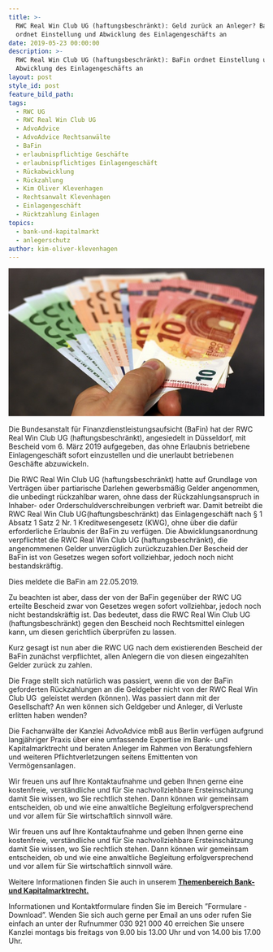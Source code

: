```yaml
---
title: >-
  RWC Real Win Club UG (haftungsbeschränkt): Geld zurück an Anleger? BaFin
  ordnet Einstellung und Abwicklung des Einlagengeschäfts an
date: 2019-05-23 00:00:00
description: >-
  RWC Real Win Club UG (haftungsbeschränkt): BaFin ordnet Einstellung und
  Abwicklung des Einlagengeschäfts an
layout: post
style_id: post
feature_bild_path:
tags:
  - RWC UG
  - RWC Real Win Club UG
  - AdvoAdvice
  - AdvoAdvice Rechtsanwälte
  - BaFin
  - erlaubnispflichtige Geschäfte
  - erlaubnispflichtiges Einlagengeschäft
  - Rückabwicklung
  - Rückzahlung
  - Kim Oliver Klevenhagen
  - Rechtsanwalt Klevenhagen
  - Einlagengeschäft
  - Rücktzahlung Einlagen
topics:
  - bank-und-kapitalmarkt
  - anlegerschutz
author: kim-oliver-klevenhagen
---
```


![](/uploads/money-1005464-640-8.jpg)

Die Bundesanstalt f&uuml;r Finanzdienstleistungsaufsicht (BaFin) hat der RWC Real Win Club UG (haftungsbeschr&auml;nkt), angesiedelt in D&uuml;sseldorf, mit Bescheid vom 6. M&auml;rz 2019 aufgegeben, das ohne Erlaubnis betriebene Einlagengesch&auml;ft sofort einzustellen und die unerlaubt betriebenen Gesch&auml;fte abzuwickeln.

Die RWC Real Win Club UG (haftungsbeschr&auml;nkt) hatte auf Grundlage von Vertr&auml;gen &uuml;ber partiarische Darlehen gewerbsm&auml;&szlig;ig Gelder angenommen, die unbedingt r&uuml;ckzahlbar waren, ohne dass der R&uuml;ckzahlungsanspruch in Inhaber- oder Orderschuldverschreibungen verbrieft war. Damit betreibt die RWC Real Win Club UG(haftungsbeschr&auml;nkt) das Einlagengesch&auml;ft nach &sect; 1 Absatz 1 Satz 2 Nr. 1 Kreditwesengesetz (KWG), ohne &uuml;ber die daf&uuml;r erforderliche Erlaubnis der BaFin zu verf&uuml;gen. Die Abwicklungsanordnung verpflichtet die RWC Real Win Club UG (haftungsbeschr&auml;nkt), die angenommenen Gelder unverz&uuml;glich zur&uuml;ckzuzahlen.Der Bescheid der BaFin ist von Gesetzes wegen sofort vollziehbar, jedoch noch nicht bestandskr&auml;ftig.

Dies meldete die BaFin am 22.05.2019.

Zu beachten ist aber, dass der von der BaFin gegen&uuml;ber der RWC UG erteilte Bescheid zwar von Gesetzes wegen sofort vollziehbar, jedoch noch nicht bestandskr&auml;ftig ist. Das bedeutet, dass die RWC Real Win Club UG (haftungsbeschr&auml;nkt) gegen den Bescheid noch Rechtsmittel einlegen kann, um diesen gerichtlich &uuml;berpr&uuml;fen zu lassen.

Kurz gesagt ist nun aber die RWC UG nach dem existierenden Bescheid der BaFin zun&auml;chst verpflichtet, allen Anlegern die von diesen eingezahlten Gelder zur&uuml;ck zu zahlen.

Die Frage stellt sich nat&uuml;rlich was passiert, wenn die von der BaFin geforderten R&uuml;ckzahlungen an die Geldgeber nicht von der RWC Real Win Club UG &nbsp;geleistet werden (können). Was passiert dann mit der Gesellschaft? An wen können sich Geldgeber und Anleger, di Verluste erlitten haben wenden?

Die Fachanw&auml;lte der Kanzlei AdvoAdvice mbB aus Berlin verf&uuml;gen aufgrund langj&auml;hriger Praxis &uuml;ber eine umfassende Expertise im Bank- und Kapitalmarktrecht und beraten Anleger im Rahmen von Beratungsfehlern und weiteren Pflichtverletzungen seitens Emittenten von Vermögensanlagen.&nbsp;

Wir freuen uns auf Ihre Kontaktaufnahme und geben Ihnen gerne eine kostenfreie, verst&auml;ndliche und f&uuml;r Sie nachvollziehbare Ersteinsch&auml;tzung damit Sie wissen, wo Sie rechtlich stehen. Dann können wir gemeinsam entscheiden, ob und wie eine anwaltliche Begleitung erfolgversprechend und vor allem f&uuml;r Sie wirtschaftlich sinnvoll w&auml;re.

Wir freuen uns auf Ihre Kontaktaufnahme und geben Ihnen gerne eine kostenfreie, verst&auml;ndliche und f&uuml;r Sie nachvollziehbare Ersteinsch&auml;tzung damit Sie wissen, wo Sie rechtlich stehen. Dann können wir gemeinsam entscheiden, ob und wie eine anwaltliche Begleitung erfolgversprechend und vor allem f&uuml;r Sie wirtschaftlich sinnvoll w&auml;re.

Weitere Informationen finden Sie auch in unserem&nbsp;[**Themenbereich Bank- und Kapitalmarktrecht.**](https://advoadvice.de/themen/bank-und-kapitalmarktrecht/)

Informationen und Kontaktformulare finden Sie im Bereich ”Formulare - Download”. Wenden Sie sich auch gerne per Email an uns oder rufen Sie einfach an unter der Rufnummer 030 921 000 40 erreichen Sie unsere Kanzlei montags bis freitags von 9.00 bis 13.00 Uhr und von 14.00 bis 17.00 Uhr.&nbsp;